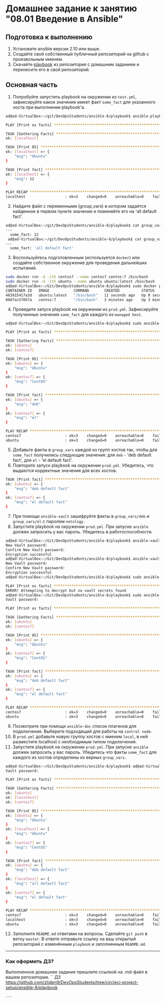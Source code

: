 # Домашнее задание к занятию "08.01 Введение в Ansible"

## Подготовка к выполнению
1. Установите ansible версии 2.10 или выше.
2. Создайте свой собственный публичный репозиторий на github с произвольным именем.
3. Скачайте [playbook](./playbook/) из репозитория с домашним заданием и перенесите его в свой репозиторий.

## Основная часть
1. Попробуйте запустить playbook на окружении из `test.yml`, зафиксируйте какое значение имеет факт `some_fact` для указанного хоста при выполнении playbook'a.
```bash
ad@ad-VirtualBox:~/git/DevOpsStudents/ansible-8/playbook$ ansible-playbook site.yml -i inventory/test.yml

PLAY [Print os facts] **************************************************************************************************

TASK [Gathering Facts] *************************************************************************************************
ok: [localhost]

TASK [Print OS] ********************************************************************************************************
ok: [localhost] => {
    "msg": "Ubuntu"
}

TASK [Print fact] ******************************************************************************************************
ok: [localhost] => {
    "msg": 12
}

PLAY RECAP *************************************************************************************************************
localhost                  : ok=3    changed=0    unreachable=0    failed=0    skipped=0    rescued=0    ignored=0
```
2. Найдите файл с переменными (group_vars) в котором задаётся найденное в первом пункте значение и поменяйте его на 'all default fact'.
```bash
ad@ad-VirtualBox:~/git/DevOpsStudents/ansible-8/playbook$ cat group_vars/all/examp.yml
---
  some_fact: 12
 ad@ad-VirtualBox:~/git/DevOpsStudents/ansible-8/playbook$ cat group_vars/all/examp.yml
---
  some_fact: 'all default fact'
```
3. Воспользуйтесь подготовленным (используется `docker`) или создайте собственное окружение для проведения дальнейших испытаний.
```bash
sudo docker run -d -ith centos7 --name centos7 centos:7 /bin/bash
sudo docker run -d -ith ubuntu --name ubuntu ubuntu:latest /bin/bash
ad@ad-VirtualBox:~/Git/DevOpsStudents/ansible-8/playbook$ sudo docker ps
CONTAINER ID   IMAGE           COMMAND       CREATED          STATUS         PORTS     NAMES
463915417a3d   ubuntu:latest   "/bin/bash"   11 seconds ago   Up 8 seconds             ubuntu
00d7ac57057a   centos:7        "/bin/bash"   3 minutes ago    Up 3 minutes             centos7
```
4. Проведите запуск playbook на окружении из `prod.yml`. Зафиксируйте полученные значения `some_fact` для каждого из `managed host`.
```bash
ad@ad-VirtualBox:~/Git/DevOpsStudents/ansible-8/playbook$ sudo ansible-playbook -i inventory/prod.yml  site.yml

PLAY [Print os facts] ****************************************************************************************************************************************************************************

TASK [Gathering Facts] ***************************************************************************************************************************************************************************
ok: [ubuntu]
ok: [centos7]

TASK [Print OS] **********************************************************************************************************************************************************************************
ok: [ubuntu] => {
    "msg": "Ubuntu"
}
ok: [centos7] => {
    "msg": "CentOS"
}

TASK [Print fact] ********************************************************************************************************************************************************************************
ok: [ubuntu] => {
    "msg": "deb"
}
ok: [centos7] => {
    "msg": "el"
}

PLAY RECAP ***************************************************************************************************************************************************************************************
centos7                    : ok=3    changed=0    unreachable=0    failed=0    skipped=0    rescued=0    ignored=0
ubuntu                     : ok=3    changed=0    unreachable=0    failed=0    skipped=0    rescued=0    ignored=0
```
5. Добавьте факты в `group_vars` каждой из групп хостов так, чтобы для `some_fact` получились следующие значения: для `deb` - 'deb default fact', для `el` - 'el default fact'.
6.  Повторите запуск playbook на окружении `prod.yml`. Убедитесь, что выдаются корректные значения для всех хостов.
```bash
TASK [Print fact] ********************************************************************************************************************************************************************************
ok: [ubuntu] => {
    "msg": "deb default fact"
}
ok: [centos7] => {
    "msg": "el default fact"
}
```
7. При помощи `ansible-vault` зашифруйте факты в `group_vars/deb` и `group_vars/el` с паролем `netology`.
8. Запустите playbook на окружении `prod.yml`. При запуске `ansible` должен запросить у вас пароль. Убедитесь в работоспособности.
```bash
ad@ad-VirtualBox:~/Git/DevOpsStudents/ansible-8/playbook$ ansible-vault encrypt group_vars/deb/examp.yml
New Vault password:
Confirm New Vault password:
Encryption successful
ad@ad-VirtualBox:~/Git/DevOpsStudents/ansible-8/playbook$ ansible-vault encrypt group_vars/el/examp.yml
New Vault password:
Confirm New Vault password:
Encryption successful
ad@ad-VirtualBox:~/Git/DevOpsStudents/ansible-8/playbook$ sudo ansible-playbook -i inventory/prod.yml  site.yml

PLAY [Print os facts] ****************************************************************************************************************************************************************************
ERROR! Attempting to decrypt but no vault secrets found
ad@ad-VirtualBox:~/Git/DevOpsStudents/ansible-8/playbook$ sudo ansible-playbook -i inventory/prod.yml  site.yml --ask-vault-pass
Vault password:

PLAY [Print os facts] ****************************************************************************************************************************************************************************

TASK [Gathering Facts] ***************************************************************************************************************************************************************************
ok: [ubuntu]
ok: [centos7]

TASK [Print OS] **********************************************************************************************************************************************************************************
ok: [ubuntu] => {
    "msg": "Ubuntu"
}
ok: [centos7] => {
    "msg": "CentOS"
}

TASK [Print fact] ********************************************************************************************************************************************************************************
ok: [ubuntu] => {
    "msg": "deb default fact"
}
ok: [centos7] => {
    "msg": "el default fact"
}

PLAY RECAP ***************************************************************************************************************************************************************************************
centos7                    : ok=3    changed=0    unreachable=0    failed=0    skipped=0    rescued=0    ignored=0
ubuntu                     : ok=3    changed=0    unreachable=0    failed=0    skipped=0    rescued=0    ignored=0
```
9. Посмотрите при помощи `ansible-doc` список плагинов для подключения. Выберите подходящий для работы на `control node`.
10. В `prod.yml` добавьте новую группу хостов с именем  `local`, в ней разместите localhost с необходимым типом подключения.
11. Запустите playbook на окружении `prod.yml`. При запуске `ansible` должен запросить у вас пароль. Убедитесь что факты `some_fact` для каждого из хостов определены из верных `group_vars`.
```bash
ad@ad-VirtualBox:~/Git/DevOpsStudents/ansible-8/playbook$ ad@ad-VirtualBox:~/Git/DevOpsStudents/ansible-8/playbook$ sudo ansible-playbook -i inventory/prod.yml  site.yml --ask-vault-pass
Vault password:

PLAY [Print os facts] ****************************************************************************************************************************************************************************

TASK [Gathering Facts] ***************************************************************************************************************************************************************************
ok: [ubuntu]
ok: [localhost]
ok: [centos7]

TASK [Print OS] **********************************************************************************************************************************************************************************
ok: [ubuntu] => {
    "msg": "Ubuntu"
}
ok: [localhost] => {
    "msg": "Ubuntu"
}
ok: [centos7] => {
    "msg": "CentOS"
}

TASK [Print fact] ********************************************************************************************************************************************************************************
ok: [ubuntu] => {
    "msg": "deb default fact"
}
ok: [localhost] => {
    "msg": "all default fact"
}
ok: [centos7] => {
    "msg": "el default fact"
}

PLAY RECAP ***************************************************************************************************************************************************************************************
centos7                    : ok=3    changed=0    unreachable=0    failed=0    skipped=0    rescued=0    ignored=0
localhost                  : ok=3    changed=0    unreachable=0    failed=0    skipped=0    rescued=0    ignored=0
ubuntu                     : ok=3    changed=0    unreachable=0    failed=0    skipped=0    rescued=0    ignored=0
```
12. Заполните `README.md` ответами на вопросы. Сделайте `git push` в ветку `master`. В ответе отправьте ссылку на ваш открытый репозиторий с изменённым `playbook` и заполненным `README.md`.
---

### Как оформить ДЗ?

Выполненное домашнее задание пришлите ссылкой на .md-файл в вашем репозитории.
``
ДЗ
https://github.com/zliden9/DevOpsStudents/tree/circleci-project-setup/ansible-8/playbook
```
---
